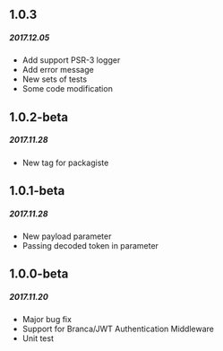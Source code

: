 ## 1.0.3
##### 2017.12.05
* Add support PSR-3 logger
* Add error message
* New sets of tests
* Some code modification

## 1.0.2-beta
##### 2017.11.28
* New tag for packagiste

## 1.0.1-beta
##### 2017.11.28
* New payload parameter
* Passing decoded token in parameter

## 1.0.0-beta
##### 2017.11.20
* Major bug fix
* Support for Branca/JWT Authentication Middleware
* Unit test